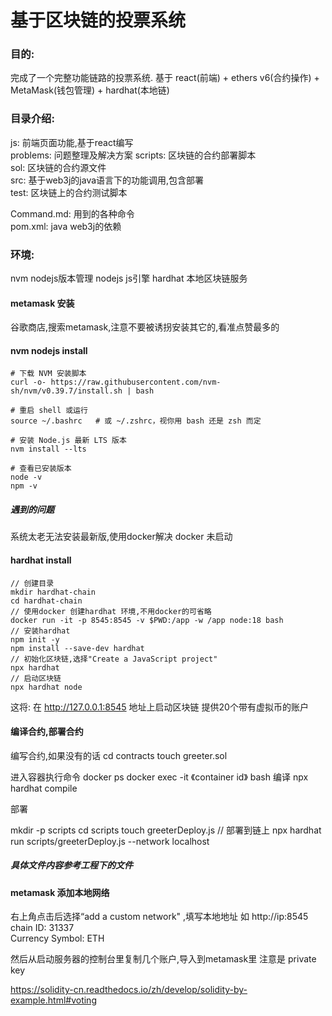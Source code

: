 # 基于区块链的投票系统

### 目的:
完成了一个完整功能链路的投票系统.
基于 react(前端) + ethers v6(合约操作) + MetaMask(钱包管理) + hardhat(本地链)

### 目录介绍:

js:       前端页面功能,基于react编写  
problems: 问题整理及解决方案
scripts:  区块链的合约部署脚本  
sol:      区块链的合约源文件  
src:      基于web3j的java语言下的功能调用,包含部署  
test:     区块链上的合约测试脚本  

Command.md: 用到的各种命令  
pom.xml:    java web3j的依赖  


### 环境:
nvm     nodejs版本管理
nodejs  js引擎
hardhat 本地区块链服务


#### metamask 安装
谷歌商店,搜索metamask,注意不要被诱拐安装其它的,看准点赞最多的


#### nvm nodejs install

~~~
# 下载 NVM 安装脚本
curl -o- https://raw.githubusercontent.com/nvm-sh/nvm/v0.39.7/install.sh | bash

# 重启 shell 或运行
source ~/.bashrc   # 或 ~/.zshrc，视你用 bash 还是 zsh 而定

# 安装 Node.js 最新 LTS 版本
nvm install --lts

# 查看已安装版本
node -v
npm -v

~~~

##### 遇到的问题
系统太老无法安装最新版,使用docker解决
docker 未启动

#### hardhat install

~~~
// 创建目录
mkdir hardhat-chain
cd hardhat-chain
// 使用docker 创建hardhat 环境,不用docker的可省略
docker run -it -p 8545:8545 -v $PWD:/app -w /app node:18 bash
// 安装hardhat
npm init -y
npm install --save-dev hardhat
// 初始化区块链,选择"Create a JavaScript project"
npx hardhat
// 启动区块链
npx hardhat node

~~~

这将:
在 http://127.0.0.1:8545 地址上启动区块链
提供20个带有虚拟币的账户

#### 编译合约,部署合约



编写合约,如果没有的话
cd contracts
touch greeter.sol

进入容器执行命令
docker ps
docker exec -it 《container id》 bash
编译
npx hardhat compile


部署

mkdir -p scripts
cd scripts
touch greeterDeploy.js
// 部署到链上
npx hardhat run scripts/greeterDeploy.js --network localhost

##### 具体文件内容参考工程下的文件



#### metamask 添加本地网络

右上角点击后选择“add a custom network" ,填写本地地址
如 http://ip:8545  
chain ID: 31337  
Currency Symbol: ETH

然后从启动服务器的控制台里复制几个账户,导入到metamask里
注意是 private key








https://solidity-cn.readthedocs.io/zh/develop/solidity-by-example.html#voting
